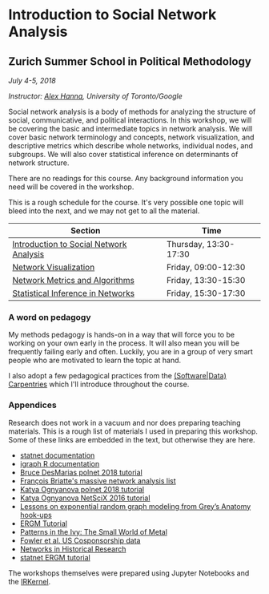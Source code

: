 # Introduction to Social Network Analysis

## Zurich Summer School in Political Methodology

*July 4-5, 2018*

*Instructor: [Alex Hanna](http://alex-hanna.com), University of Toronto/Google*

Social network analysis is a body of methods for analyzing the structure of social, communicative, and political interactions. In this workshop, we will be covering the basic and intermediate topics in network analysis. We will cover basic network terminology and concepts, network visualization, and descriptive metrics which describe whole networks, individual nodes, and subgroups. We will also cover statistical inference on determinants of network structure. 

There are no readings for this course. Any background information you need will be covered in the workshop.

This is a rough schedule for the course. It's very possible one topic will bleed into the next, and we may not get to all the material.

Section | Time
------- | ----
[Introduction to Social Network Analysis](https://github.com/alexhanna/zurich-sna/blob/master/Introduction%20to%20Social%20Network%20Analysis.ipynb) | Thursday, 13:30-17:30
[Network Visualization](https://github.com/alexhanna/zurich-sna/blob/master/Network%20Visualization.ipynb) | Friday, 09:00-12:30
[Network Metrics and Algorithms](https://github.com/alexhanna/zurich-sna/blob/master/Network%20metrics%20and%20algorithms.ipynb) | Friday, 13:30-15:30
[Statistical Inference in Networks](https://github.com/alexhanna/zurich-sna/blob/master/Statistical%20Inference%20in%20Networks.ipynb) | Friday, 15:30-17:30

### A word on pedagogy

My methods pedagogy is hands-on in a way that will force you to be working on your own early in the process. It will also mean you will be frequently failing early and often. Luckily, you are in a group of very smart people who are motivated to learn the topic at hand. 

I also adopt a few pedagogical practices from the [(Software|Data) Carpentries](http://carpentries.github.io/instructor-training/) which I'll introduce throughout the course.

### Appendices

Research does not work in a vacuum and nor does preparing teaching materials. This is a rough list of materials I used in preparing this workshop. Some of these links are embedded in the text, but otherwise they are here.

- [statnet documentation](https://www.jstatsoft.org/article/view/v024i01)
- [igraph R documentation](http://igraph.org/r/doc/)
- [Bruce DesMarias polnet 2018 tutorial](https://github.com/desmarais-lab/polnet_tutorial)
- [François Briatte's massive network analysis list](https://github.com/briatte/awesome-network-analysis)
- [Katya Ognyanova polnet 2018 tutorial](http://kateto.net/network-visualization)
- [Katya Ognyanova NetSciX 2016 tutorial](http://kateto.net/networks-r-igraph)
- [Lessons on exponential random graph modeling from Grey’s Anatomy hook-ups](http://badhessian.org/2012/09/lessons-on-exponential-random-graph-modeling-from-greys-anatomy-hook-ups/)
- [ERGM Tutorial](http://michaellevy.name/blog/ERGM-tutorial/)
- [Patterns in the Ivy: The Small World of Metal](http://badhessian.org/2013/09/patterns-in-the-ivy-the-small-world-of-metal/)
- [Fowler et al. US Cosponsorship data](http://jhfowler.ucsd.edu/cosponsorship.htm)
- [Networks in Historical Research](http://www.themacroscope.org/?page_id=308)
- [statnet ERGM tutorial](https://statnet.org/trac/raw-attachment/wiki/Sunbelt2015/ergm_tutorial.html)

The workshops themselves were prepared using Jupyter Notebooks and the [IRKernel](https://irkernel.github.io/). 